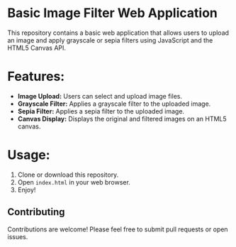 # Basic Image Filter Web Application

This repository contains a basic web application that allows users to upload an image and apply grayscale or sepia filters using JavaScript and the HTML5 Canvas API.

# Features:

* **Image Upload:** Users can select and upload image files.
* **Grayscale Filter:** Applies a grayscale filter to the uploaded image.
* **Sepia Filter:** Applies a sepia filter to the uploaded image.
* **Canvas Display:** Displays the original and filtered images on an HTML5 canvas.

# Usage:
1.  Clone or download this repository.
2.  Open `index.html` in your web browser.
3.  Enjoy!

## Contributing

Contributions are welcome! Please feel free to submit pull requests or open issues.
